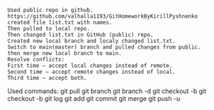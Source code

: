 
    Used public repo in github. https://github.com/valhalla1193/GitHomeworkByKirillPyshnenko
    created file list.txt with names.
    Then pulled to local repo.
    Then changed list.txt in GitHub (public) repo.
    Created new local branch and localy changed list.txt.
    Switch to main(master) branch and pulled changes from public.
    then merge new local branch to main.
    Resolve conflicts:
    First time – accept local changes instead of remote.
    Second time – accept remote changes instead of local.
    Third time – accept both.



Used commands:
git pull
git branch
git branch -d
git checkout -b
git checkout -b
git log
git add
git commit
git merge
git push -u